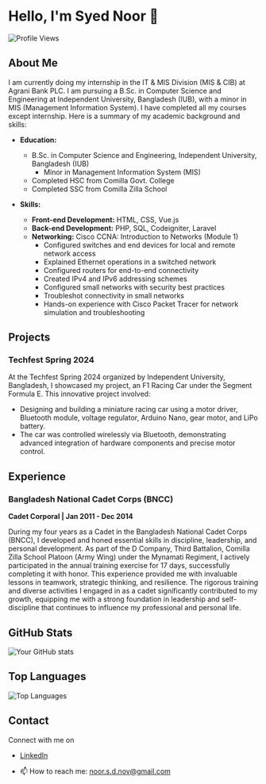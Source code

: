 # Hello, I'm Syed Noor 👋

![Profile Views](https://komarev.com/ghpvc/?username=Noorsyedd)

## About Me

I am currently doing my internship in the IT & MIS Division (MIS & CIB) at Agrani Bank PLC. I am pursuing a B.Sc. in Computer Science and Engineering at Independent University, Bangladesh (IUB), with a minor in MIS (Management Information System). I have completed all my courses except internship. Here is a summary of my academic background and skills:

- **Education:**
  - B.Sc. in Computer Science and Engineering, Independent University, Bangladesh (IUB)
    - Minor in Management Information System (MIS)
  - Completed HSC from Comilla Govt. College
  - Completed SSC from Comilla Zilla School

- **Skills:**
  - **Front-end Development:** HTML, CSS, Vue.js
  - **Back-end Development:** PHP, SQL, Codeigniter, Laravel
  - **Networking:** Cisco CCNA: Introduction to Networks (Module 1)
    - Configured switches and end devices for local and remote network access
    - Explained Ethernet operations in a switched network
    - Configured routers for end-to-end connectivity
    - Created IPv4 and IPv6 addressing schemes
    - Configured small networks with security best practices
    - Troubleshot connectivity in small networks
    - Hands-on experience with Cisco Packet Tracer for network simulation and troubleshooting

## Projects

### Techfest Spring 2024

At the Techfest Spring 2024 organized by Independent University, Bangladesh, I showcased my project, an F1 Racing Car under the Segment Formula E. This innovative project involved:

- Designing and building a miniature racing car using a motor driver, Bluetooth module, voltage regulator, Arduino Nano, gear motor, and LiPo battery.
- The car was controlled wirelessly via Bluetooth, demonstrating advanced integration of hardware components and precise motor control.

## Experience

### Bangladesh National Cadet Corps (BNCC)
**Cadet Corporal | Jan 2011 - Dec 2014**

During my four years as a Cadet in the Bangladesh National Cadet Corps (BNCC), I developed and honed essential skills in discipline, leadership, and personal development. As part of the D Company, Third Battalion, Comilla Zilla School Platoon (Army Wing) under the Mynamati Regiment, I actively participated in the annual training exercise for 17 days, successfully completing it with honor. This experience provided me with invaluable lessons in teamwork, strategic thinking, and resilience. The rigorous training and diverse activities I engaged in as a cadet significantly contributed to my growth, equipping me with a strong foundation in leadership and self-discipline that continues to influence my professional and personal life.

## GitHub Stats

![Your GitHub stats](https://github-readme-stats.vercel.app/api?username=Noorsyedd&show_icons=true&hide_border=true)

## Top Languages

![Top Languages](https://github-readme-stats.vercel.app/api/top-langs/?username=Noorsyedd&layout=compact)

## Contact
Connect with me on 
- [LinkedIn](https://www.linkedin.com/in/noor-syed-578521307/)

- 📫 How to reach me: [noor.s.d.nov@gmail.com](mailto:your-email@example.com)

